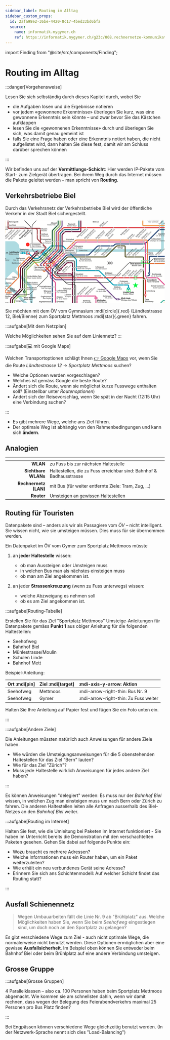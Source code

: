 ```yaml
---
sidebar_label: Routing im Alltag
sidebar_custom_props:
  id: 2afa98e2-36be-4420-8c17-4bed33bd6bfa
  source:
    name: informatik.mygymer.ch
    ref: https://informatik.mygymer.ch/g23c/008.rechnernetze-kommunikation/05.routing.html
---
```


import Finding from "@site/src/components/Finding";

# Routing im Alltag

:::danger[Vorgehensweise]

Lesen Sie sich selbständig durch dieses Kapitel durch, wobei Sie

- die Aufgaben lösen und die Ergebnisse notieren
- vor jedem «gewonnene Erkenntnisse» überlegen Sie kurz, was eine gewonnene Erkenntnis sein könnte – und zwar bevor Sie das Kästchen aufklappen
- lesen Sie die «gewonnenen Erkenntnisse» durch und überlegen Sie sich, was damit genau gemeint ist
- falls Sie eine Frage haben oder eine Erkenntnis notiert haben, die nicht aufgelistet wird, dann halten Sie diese fest, damit wir am Schluss darüber sprechen können

:::

Wir befinden uns auf der __Vermittlungs-Schicht__: Hier werden IP-Pakete vom Start- zum Zielgerät übertragen. Bei ihrem Weg durch das Internet müssen die Pakete geleitet werden – man spricht von **Routing**.

## Verkehrsbetriebe Biel

Durch das Verkehrsnetz der Verkehrsbetriebe Biel wird der öffentliche Verkehr in der Stadt Biel sichergestellt.

![](images/vb-verkehrsnetz.png)

Sie möchten mit dem ÖV vom Gymnasium :mdi[circle]{.red} (Ländtestrasse 12, Biel/Bienne) zum Sportplatz Mettmoos :mdi[star]{.green} fahren.

:::aufgabe[Mit dem Netzplan]

Welche Möglichkeiten sehen Sie auf dem Liniennetz?
<Answer  type="text"  webKey="d6938484-81a6-4240-bbd0-b94ed04bdc72"/>
:::

:::aufgabe[💻 mit Google Maps]
<Answer type="state" webKey="ddb3960d-b91a-4bf2-9571-97b32e7169f2" />

Welchen Transportoptionen schlägt Ihnen [👉 Google Maps](https://www.google.com/maps/dir/Gymnasium+Biel-Seeland,+L%C3%A4ndtestrasse+12,+2503+Biel/Sports+Ground+Mettmoos,+Parkplatz+Mettmoos,+2504+Biel/@47.1389934,7.2384864,14z/data=!3m1!4b1!4m14!4m13!1m5!1m1!1s0x478e195743e2cd43:0x7eeeab7e9cc7fa72!2m2!1d7.2359916!2d47.1334096!1m5!1m1!1s0x478e192b26b851e1:0x5e85058550f44003!2m2!1d7.2756948!2d47.1390779!3e3) vor, wenn Sie die Route _Ländtestrasse 12_ → *Sportplatz Mettmoos* suchen?

- Welche Optionen werden vorgeschlagen?
- Welches ist gemäss Google die beste Route?
- Ändert sich die Route, wenn sie möglichst kurze Fusswege enthalten soll? (Einstellbar unter _Routenoptionen_)
- Ändert sich der Reisevorschlag, wenn Sie spät in der Nacht (12:15 Uhr) eine Verbindung suchen?

<Answer  type="text"  webKey="482bf3ac-ff0d-44ca-9700-5274cf9fecd4"/>

:::

<Finding>

- Es gibt mehrere Wege, welche ans Ziel führen.
- Der optimale Weg ist abhängig von den Rahmenbedingungen und kann sich **ändern**.

</Finding>

## Analogien

<div className="no-table-header">

|              <!-- --> | <!-- -->                                                            |
|----------------------:|:--------------------------------------------------------------------|
|              **WLAN** | zu Fuss bis zur nächsten Haltestelle                                |
|   **Sichtbare WLANs** | Haltestellen, die zu Fuss erreichbar sind: Bahnhof & Badhausstrasse |
| **Rechnernetz (LAN)** | mit Bus (für weiter entfernte Ziele: Tram, Zug, ...)                |
|            **Router** | Umsteigen an gewissen Haltestellen                                  |

</div>

## Routing für Touristen
Datenpakete sind – anders als wir als Passagiere vom *ÖV* – nicht intelligent. Sie wissen nicht, wie sie umsteigen müssen. Dies muss für sie übernommen werden.

Ein Datenpaket im ÖV vom Gymer zum Sportplatz Mettmoos müsste
1. an **jeder Haltestelle** wissen:
   - ob man Aussteigen oder Umsteigen muss
   - in welchen Bus man als nächstes einsteigen muss
   - ob man am Ziel angekommen ist.

2. an jeder **Strassenkreuzung** (wenn zu Fuss unterwegs) wissen:
   - welche Abzweigung es nehmen soll
   - ob es am Ziel angekommen ist.

:::aufgabe[Routing-Tabelle]
<Answer type="state" webKey="8c827967-6f40-46be-85e1-36476b786edf" />

Erstellen Sie für das Ziel "Sportplatz Mettmoos" Umsteige-Anleitungen für Datenpakete gemäss __Punkt 1__ aus obiger Anleitung für die folgenden Haltestellen:

- Seehofweg
- Bahnhof Biel
- Mühlestrasse/Moulin
- Schulen Linde
- Bahnhof Mett

Beispiel-Anleitung:

<div className="slim center">

| Ort :mdi[pin] | Ziel :mdi[target] | :mdi-axis-y-arrow: Aktion             |
|:--------------|:------------------|:--------------------------------------|
| Seehofweg     | Mettmoos          | :mdi-arrow-right-thin: Bus Nr. 9      |
| Seehofweg     | Gymer             | :mdi-arrow-right-thin: Zu Fuss weiter |
</div>

Halten Sie Ihre Anleitung auf Papier fest und fügen Sie ein Foto unten ein.

<Answer  type="text"  webKey="7bcc9f60-6fe8-4162-b45f-8cda4e248730"/>

:::


:::aufgabe[Andere Ziele]
<Answer type="state" webKey="984b58cf-3230-4f06-93da-ea49161782ab" />

Die Anleitungen müssten natürlich auch Anweisungen für andere Ziele haben.

- Wie würden die Umsteigungsanweisungen für die 5 obenstehenden Haltestellen für das Ziel "Bern" lauten?
- Wie für das Ziel "Zürich"?
- Muss jede Haltestelle wirklich Anweisungen für jedes andere Ziel haben?

<Answer  type="text"  webKey="609cfe7e-bab0-4a50-97c7-7b3ac571fba0"/>

:::


<Finding>

Es können Anweisungen "delegiert" werden: Es muss nur der *Bahnhof Biel* wissen, in welchen Zug man einsteigen muss um nach Bern oder Zürich zu fahren. Die anderen Haltestellen leiten alle Anfragen ausserhalb des Biel-Netzes an den *Bahnhof Biel* weiter.

</Finding>


:::aufgabe[Routing im Internet]
<Answer type="state" webKey="cc80e025-9f37-451e-a9da-5e31920499bf" />

Halten Sie fest, wie die Umleitung bei Paketen im Internet funktioniert - Sie haben im Unterricht bereits die Demonstration mit den verschachtelten Paketen gesehen.
Gehen Sie dabei auf folgende Punkte ein:
- Wozu braucht es mehrere Adressen?
- Welche Informationen muss ein Router haben, um ein Paket weiterzuleiten?
- Wie erhält ein neu verbundenes Gerät seine Adresse?
- Erinnern Sie sich ans Schichtenmodell: Auf welcher Schicht findet das Routing statt?

<Answer type="text" webKey="ec843295-019b-4076-8dda-3850c998a3db" />
:::

## Ausfall Schienennetz

> Wegen Umbauarbeiten fällt die Linie Nr. 9 ab "Brühlplatz" aus. Welche Möglichkeiten haben Sie, wenn Sie beim *Seehofweg* eingestiegen sind, um doch noch an den Sportplatz zu gelangen?


<Finding>

Es gibt verschiedene Wege zum Ziel - auch nicht optimale Wege, die normalerweise nicht benutzt werden. Diese Optionen ermöglichen aber eine gewisse **Ausfallsicherheit**. Im Beispiel oben können Sie entweder beim Bahnhof Biel oder beim Brühlplatz auf eine andere Verbindung umsteigen. 

</Finding>

## Grosse Gruppe

:::aufgabe[Grosse Gruppen]
<Answer type="state" webKey="374b1bf7-cb9a-422e-b373-8376598a45b8" />

4 Parallelklassen – also ca. 100 Personen haben beim Sportplatz Mettmoos abgemacht.
Wie kommen sie am schnellsten dahin, wenn wir damit rechnen, dass wegen der Belegung des Feierabendverkehrs maximal 25 Personen pro Bus Platz finden?

<Answer type="text" webKey="a94b88da-f8ab-4cb5-9bdd-dd8f27eede43" />
:::


<Finding>

Bei Engpässen können verschiedene Wege gleichzeitig benutzt werden. (In der Netzwerk-Sprache nennt sich dies "Load-Balancing")

</Finding>


